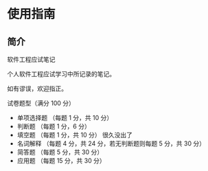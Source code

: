 # 使用指南

## 简介

软件工程应试笔记

个人软件工程应试学习中所记录的笔记。

如有谬误，欢迎指正。

试卷题型（满分 100 分）

- 单项选择题 （每题 1 分，共 10 分）
- 判断题 （每题 1 分，6 分）
- 填空题 （每题 1 分，共 10 分） 很久没出了
- 名词解释 （每题 4 分，共 24 分，若无判断题则每题 5 分，共 30 分）
- 简答题 （每题 5 分，共 30 分）
- 应用题 （每题 15 分，共 30 分）

<script>
export default {
  mounted () {
    console.log(this.$lang)
  }
}
</script>

